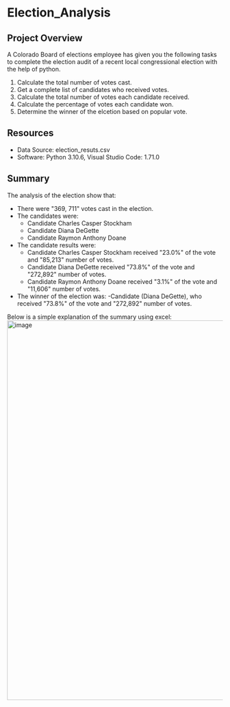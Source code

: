 # Election_Analysis

## Project Overview
A Colorado Board of elections employee has given you the following tasks to complete the election audit of a recent local congressional election with the help of python.

1. Calculate the total number of votes cast. 
2. Get a complete list of candidates who received votes.
3. Calculate the total number of votes each candidate received.
4. Calculate the percentage of votes each candidate won.
5. Determine the winner of the elcetion based on popular vote.

## Resources
- Data Source: election_resuts.csv
- Software: Python 3.10.6, Visual Studio Code: 1.71.0

## Summary
The analysis of the election show that:
- There were "369, 711" votes cast in the election.
- The candidates were:
    - Candidate Charles Casper Stockham
    - Candidate Diana DeGette
    - Candidate Raymon Anthony Doane
- The candidate results were:
    - Candidate Charles Casper Stockham received "23.0%" of the vote and "85,213" number of votes.
    - Candidate Diana DeGette received "73.8%" of the vote and "272,892" number of votes.
    - Candidate Raymon Anthony Doane received "3.1%" of the vote and "11,606" number of votes.
- The winner of the election was:
    -Candidate (Diana DeGette), who received "73.8%" of the vote and "272,892" number of votes.
    
Below is a simple explanation of the summary using excel:
<img width="884" alt="image" src="https://user-images.githubusercontent.com/109382758/225798884-ea1c737e-1dd7-4d35-9f68-3d06ad3f608c.png">
